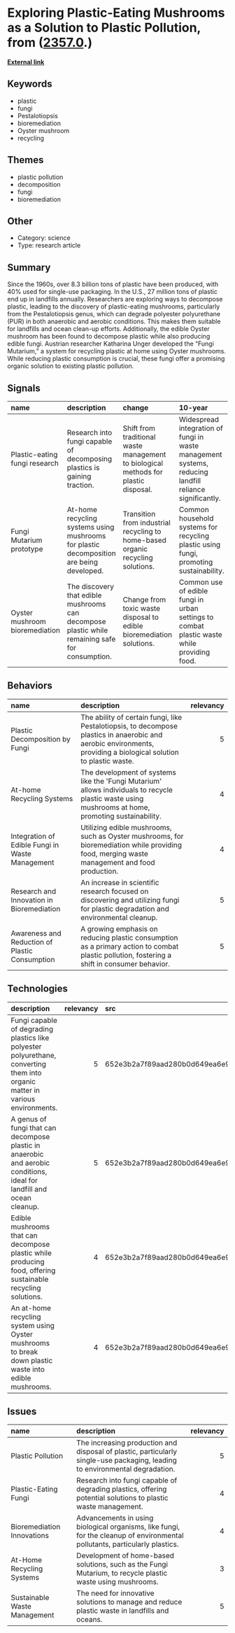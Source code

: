 # __Exploring Plastic-Eating Mushrooms as a Solution to Plastic Pollution__, from ([2357.0](https://kghosh.substack.com/p/2357.0).)

__[External link](https://www.colorado.edu/ecenter/2021/11/04/plastic-eating-mushrooms)__



## Keywords

* plastic
* fungi
* Pestalotiopsis
* bioremediation
* Oyster mushroom
* recycling

## Themes

* plastic pollution
* decomposition
* fungi
* bioremediation

## Other

* Category: science
* Type: research article

## Summary

Since the 1960s, over 8.3 billion tons of plastic have been produced, with 40% used for single-use packaging. In the U.S., 27 million tons of plastic end up in landfills annually. Researchers are exploring ways to decompose plastic, leading to the discovery of plastic-eating mushrooms, particularly from the Pestalotiopsis genus, which can degrade polyester polyurethane (PUR) in both anaerobic and aerobic conditions. This makes them suitable for landfills and ocean clean-up efforts. Additionally, the edible Oyster mushroom has been found to decompose plastic while also producing edible fungi. Austrian researcher Katharina Unger developed the “Fungi Mutarium,” a system for recycling plastic at home using Oyster mushrooms. While reducing plastic consumption is crucial, these fungi offer a promising organic solution to existing plastic pollution.

## Signals

| name                           | description                                                                                     | change                                                                              | 10-year                                                                                                | driving-force                                                                          |   relevancy |
|:-------------------------------|:------------------------------------------------------------------------------------------------|:------------------------------------------------------------------------------------|:-------------------------------------------------------------------------------------------------------|:---------------------------------------------------------------------------------------|------------:|
| Plastic-eating fungi research  | Research into fungi capable of decomposing plastics is gaining traction.                        | Shift from traditional waste management to biological methods for plastic disposal. | Widespread integration of fungi in waste management systems, reducing landfill reliance significantly. | The urgent need to address plastic pollution and innovate sustainable waste solutions. |           4 |
| Fungi Mutarium prototype       | At-home recycling systems using mushrooms for plastic decomposition are being developed.        | Transition from industrial recycling to home-based organic recycling solutions.     | Common household systems for recycling plastic using fungi, promoting sustainability.                  | Increased consumer awareness and demand for sustainable living practices.              |           4 |
| Oyster mushroom bioremediation | The discovery that edible mushrooms can decompose plastic while remaining safe for consumption. | Change from toxic waste disposal to edible bioremediation solutions.                | Common use of edible fungi in urban settings to combat plastic waste while providing food.             | Desire for multifunctional solutions to environmental and food supply challenges.      |           5 |

## Behaviors

| name                                            | description                                                                                                                                                       |   relevancy |
|:------------------------------------------------|:------------------------------------------------------------------------------------------------------------------------------------------------------------------|------------:|
| Plastic Decomposition by Fungi                  | The ability of certain fungi, like Pestalotiopsis, to decompose plastics in anaerobic and aerobic environments, providing a biological solution to plastic waste. |           5 |
| At-home Recycling Systems                       | The development of systems like the 'Fungi Mutarium' allows individuals to recycle plastic waste using mushrooms at home, promoting sustainability.               |           4 |
| Integration of Edible Fungi in Waste Management | Utilizing edible mushrooms, such as Oyster mushrooms, for bioremediation while providing food, merging waste management and food production.                      |           4 |
| Research and Innovation in Bioremediation       | An increase in scientific research focused on discovering and utilizing fungi for plastic degradation and environmental cleanup.                                  |           5 |
| Awareness and Reduction of Plastic Consumption  | A growing emphasis on reducing plastic consumption as a primary action to combat plastic pollution, fostering a shift in consumer behavior.                       |           5 |

## Technologies

| description                                                                                                                   |   relevancy | src                              |
|:------------------------------------------------------------------------------------------------------------------------------|------------:|:---------------------------------|
| Fungi capable of degrading plastics like polyester polyurethane, converting them into organic matter in various environments. |           5 | 652e3b2a7f89aad280b0d649ea6e9eb2 |
| A genus of fungi that can decompose plastic in anaerobic and aerobic conditions, ideal for landfill and ocean cleanup.        |           5 | 652e3b2a7f89aad280b0d649ea6e9eb2 |
| Edible mushrooms that can decompose plastic while producing food, offering sustainable recycling solutions.                   |           4 | 652e3b2a7f89aad280b0d649ea6e9eb2 |
| An at-home recycling system using Oyster mushrooms to break down plastic waste into edible mushrooms.                         |           4 | 652e3b2a7f89aad280b0d649ea6e9eb2 |

## Issues

| name                         | description                                                                                                                 |   relevancy |
|:-----------------------------|:----------------------------------------------------------------------------------------------------------------------------|------------:|
| Plastic Pollution            | The increasing production and disposal of plastic, particularly single-use packaging, leading to environmental degradation. |           5 |
| Plastic-Eating Fungi         | Research into fungi capable of degrading plastics, offering potential solutions to plastic waste management.                |           4 |
| Bioremediation Innovations   | Advancements in using biological organisms, like fungi, for the cleanup of environmental pollutants, particularly plastics. |           4 |
| At-Home Recycling Systems    | Development of home-based solutions, such as the Fungi Mutarium, to recycle plastic waste using mushrooms.                  |           3 |
| Sustainable Waste Management | The need for innovative solutions to manage and reduce plastic waste in landfills and oceans.                               |           5 |